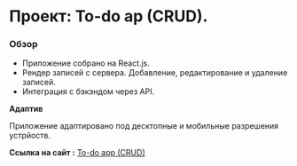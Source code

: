 # Проект: To-do ap (CRUD).

### Обзор
- Приложение собрано на React.js.
- Рендер записей с сервера. Добавление, редактирование и удаление записей.
- Интеграция с бэкэндом через API.

**Адаптив**

Приложение адаптировано под десктопные и мобильные разрешения устрйоств.


**Ссылка на сайт :**
<a href="https://evgenyhalvin.github.io/To-do-app-CRUD-React.js/" target="_blank">To-do app (CRUD)</a>
